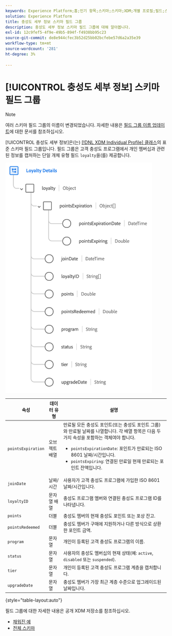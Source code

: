 ```yaml
---
keywords: Experience Platform;홈;인기 항목;스키마;스키마;XDM;개별 프로필;필드;스키마;충성도 세부 정보;스키마 디자인;필드 그룹;필드 그룹;
solution: Experience Platform
title: 충성도 세부 정보 스키마 필드 그룹
description: 충성도 세부 정보 스키마 필드 그룹에 대해 알아봅니다.
exl-id: 12c9fef5-4f9e-49b5-894f-f4938bb95c23
source-git-commit: de8e944cfec3b52d25bb02bcfebe57d6a2a35e39
workflow-type: tm+mt
source-wordcount: '281'
ht-degree: 3%

---
```


# [!UICONTROL 충성도 세부 정보] 스키마 필드 그룹

>[!NOTE]
>
>여러 스키마 필드 그룹의 이름이 변경되었습니다. 자세한 내용은 [필드 그룹 이름 업데이트](../name-updates.md)에 대한 문서를 참조하십시오.

[!UICONTROL 충성도 세부 정보]은(는) [[!DNL XDM Individual Profile] 클래스](../../classes/individual-profile.md)의 표준 스키마 필드 그룹입니다. 필드 그룹은 고객 충성도 프로그램에서 개인 멤버십과 관련된 정보를 캡처하는 단일 개체 유형 필드 `loyalty`을(를) 제공합니다.

![](../../images/field-groups/loyalty-details.png)

| 속성 | 데이터 유형 | 설명 |
| --- | --- | --- |
| `pointsExpiration` | 오브젝트 배열 | 만료될 모든 충성도 포인트(또는 충성도 포인트 그룹)와 만료될 날짜를 나열합니다. 각 배열 항목은 다음 두 가지 속성을 포함하는 객체여야 합니다. <ul><li>`pointsExpirationDate`: 포인트가 만료되는 ISO 8601 날짜/시간입니다.</li><li>`pointsExpiring`: 연결된 만료일 현재 만료되는 포인트 잔액입니다.</li></ul> |
| `joinDate` | 날짜/시간 | 사용자가 고객 충성도 프로그램에 가입한 ISO 8601 날짜/시간입니다. |
| `loyaltyID` | 문자열 배열 | 충성도 프로그램 멤버와 연결된 충성도 프로그램 ID를 나타냅니다. |
| `points` | 더블 | 충성도 멤버의 현재 충성도 포인트 또는 포상 잔고. |
| `pointsRedeemed` | 더블 | 충성도 멤버가 구매에 지원하거나 다른 방식으로 상환한 포인트 금액. |
| `program` | 문자열 | 개인이 등록된 고객 충성도 프로그램의 이름. |
| `status` | 문자열 | 사용자의 충성도 멤버십의 현재 상태(예: `active`, `disabled` 또는 `suspended`). |
| `tier` | 문자열 | 개인이 등록된 고객 충성도 프로그램 계층을 캡처합니다. |
| `upgradeDate` | 문자열 | 충성도 멤버가 가장 최근 계층 수준으로 업그레이드된 날짜입니다. |

{style="table-layout:auto"}

필드 그룹에 대한 자세한 내용은 공개 XDM 저장소를 참조하십시오.

* [채워진 예](https://github.com/adobe/xdm/blob/master/components/fieldgroups/profile/profile-loyalty-details.example.1.json)
* [전체 스키마](https://github.com/adobe/xdm/blob/master/components/fieldgroups/profile/profile-loyalty-details.schema.json)
